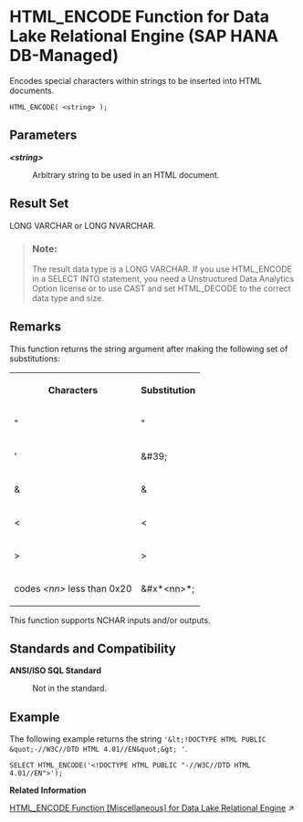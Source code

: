 <!-- loio93a8ffefb9d74ce5a0354d391cafc925 -->

# HTML\_ENCODE Function for Data Lake Relational Engine \(SAP HANA DB-Managed\)

Encodes special characters within strings to be inserted into HTML documents.



```
HTML_ENCODE( <string> );
```



<a name="loio93a8ffefb9d74ce5a0354d391cafc925__section_cg5_pmg_trb"/>

## Parameters


<dl>
<dt><b>

*<string\>* 

</b></dt>
<dd>

Arbitrary string to be used in an HTML document.



</dd>
</dl>



<a name="loio93a8ffefb9d74ce5a0354d391cafc925__section_lrh_qmg_trb"/>

## Result Set

LONG VARCHAR or LONG NVARCHAR.

> ### Note:  
> The result data type is a LONG VARCHAR. If you use HTML\_ENCODE in a SELECT INTO statement, you need a Unstructured Data Analytics Option license or to use CAST and set HTML\_DECODE to the correct data type and size.



<a name="loio93a8ffefb9d74ce5a0354d391cafc925__section_uj4_rmg_trb"/>

## Remarks

This function returns the string argument after making the following set of substitutions:


<table>
<tr>
<th valign="top">

Characters

</th>
<th valign="top">

Substitution

</th>
</tr>
<tr>
<td valign="top">

"

</td>
<td valign="top">

&quot;

</td>
</tr>
<tr>
<td valign="top">

'

</td>
<td valign="top">

&\#39;

</td>
</tr>
<tr>
<td valign="top">

&

</td>
<td valign="top">

&amp;

</td>
</tr>
<tr>
<td valign="top">

<

</td>
<td valign="top">

&lt;

</td>
</tr>
<tr>
<td valign="top">

\>

</td>
<td valign="top">

&gt;

</td>
</tr>
<tr>
<td valign="top">

codes *<nn\>* less than 0x20

</td>
<td valign="top">

&\#x*<nn\>*;

</td>
</tr>
</table>

This function supports NCHAR inputs and/or outputs.



<a name="loio93a8ffefb9d74ce5a0354d391cafc925__section_k4t_lm3_wrb"/>

## Standards and Compatibility


<dl>
<dt><b>

ANSI/ISO SQL Standard

</b></dt>
<dd>

Not in the standard.



</dd>
</dl>



## Example

The following example returns the string `'&lt;!DOCTYPE HTML PUBLIC &quot;-//W3C//DTD HTML 4.01//EN&quot;&gt; '`.

```
SELECT HTML_ENCODE('<!DOCTYPE HTML PUBLIC "-//W3C//DTD HTML 4.01//EN">');
```

**Related Information**  


[HTML_ENCODE Function \[Miscellaneous\] for Data Lake Relational Engine](https://help.sap.com/viewer/19b3964099384f178ad08f2d348232a9/2024_1_QRC/en-US/81f8c4b16ce21014aa14a17df2f5d8b1.html "Encodes special characters within strings to be inserted into HTML documents.") :arrow_upper_right:

